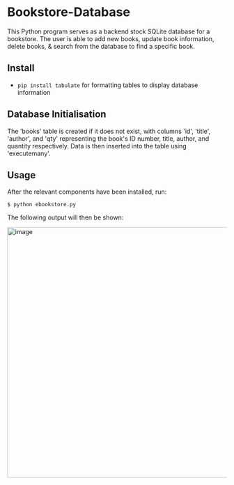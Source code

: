 # Bookstore-Database
This Python program serves as a backend stock SQLite database for a bookstore. The user is able to add new books, update book information, delete books, & search from the database to find a specific book.

## Install
- `pip install tabulate` for formatting tables to display database information

## Database Initialisation
The 'books' table is created if it does not exist, with columns 'id', 'title', 'author', and 'qty' representing the book's ID number, title, author, and quantity respectively. Data is then inserted into the table using 'executemany'.

## Usage
After the relevant components have been installed, run:
```
$ python ebookstore.py
```
The following output will then be shown:

<img width="575" alt="image" src="https://user-images.githubusercontent.com/108587190/217044408-08309b9d-81c4-4436-b6e0-07f3967dee1e.png">
